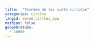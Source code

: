 ```yaml
---
title:  "Teorema de los siete círculos"
categories: circles
langid: seven_circles_app
mathjax: false
geogebratube:
  - 16960
---
```


<div style="height: 400px;" id="applet_container16960"></div>
